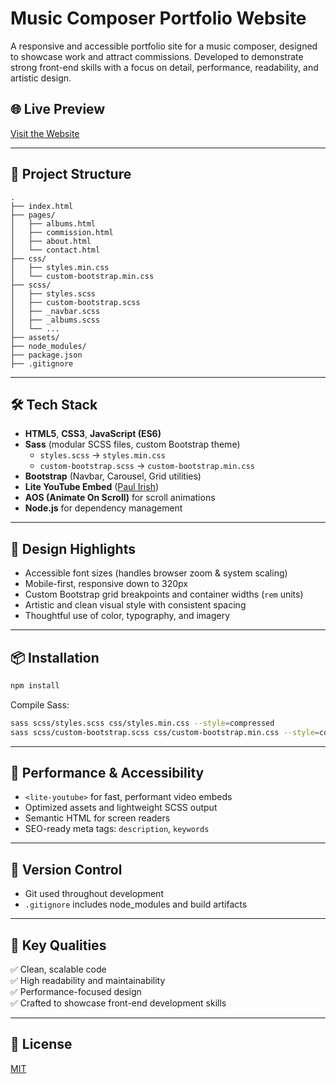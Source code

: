 # Music Composer Portfolio Website

A responsive and accessible portfolio site for a music composer, designed to showcase work and attract commissions. Developed to demonstrate strong front-end skills with a focus on detail, performance, readability, and artistic design.

## 🌐 Live Preview
[Visit the Website](#) <!-- Add your deployed URL here -->

---

## 📁 Project Structure

```
.
├── index.html
├── pages/
│   ├── albums.html
│   ├── commission.html
│   ├── about.html
│   └── contact.html
├── css/
│   ├── styles.min.css
│   └── custom-bootstrap.min.css
├── scss/
│   ├── styles.scss
│   ├── custom-bootstrap.scss
│   ├── _navbar.scss
│   ├── _albums.scss
│   └── ...
├── assets/
├── node_modules/
├── package.json
├── .gitignore

```

---

## 🛠️ Tech Stack

- **HTML5**, **CSS3**, **JavaScript (ES6)**
- **Sass** (modular SCSS files, custom Bootstrap theme)
  - `styles.scss` → `styles.min.css`
  - `custom-bootstrap.scss` → `custom-bootstrap.min.css`
- **Bootstrap** (Navbar, Carousel, Grid utilities)
- **Lite YouTube Embed** ([Paul Irish](https://github.com/paulirish/lite-youtube-embed))
- **AOS (Animate On Scroll)** for scroll animations
- **Node.js** for dependency management

---

## 🎨 Design Highlights

- Accessible font sizes (handles browser zoom & system scaling)
- Mobile-first, responsive down to 320px
- Custom Bootstrap grid breakpoints and container widths (`rem` units)
- Artistic and clean visual style with consistent spacing
- Thoughtful use of color, typography, and imagery

---

## 📦 Installation

```bash
npm install
```

Compile Sass:

```bash
sass scss/styles.scss css/styles.min.css --style=compressed
sass scss/custom-bootstrap.scss css/custom-bootstrap.min.css --style=compressed
```

---

## 🚀 Performance & Accessibility

- `<lite-youtube>` for fast, performant video embeds
- Optimized assets and lightweight SCSS output
- Semantic HTML for screen readers
- SEO-ready meta tags: `description`, `keywords`

---

## 🧪 Version Control

- Git used throughout development
- `.gitignore` includes node_modules and build artifacts

---

## 📌 Key Qualities

✅ Clean, scalable code  
✅ High readability and maintainability  
✅ Performance-focused design  
✅ Crafted to showcase front-end development skills  

---

## 📝 License

[MIT](LICENSE)
